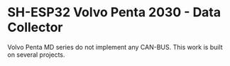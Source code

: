 # SH-ESP32 Volvo Penta 2030 - Data Collector

Volvo Penta MD series do not implement any CAN-BUS.
This work is built on several projects.
